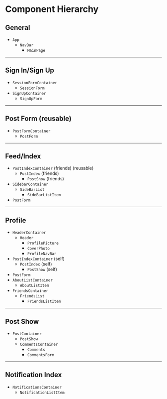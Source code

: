 # Component Hierarchy

## General
* `App`
  * `NavBar`
    * `MainPage`

---

## Sign In/Sign Up
* `SessionFormContainer`
  * `SessionForm`
* `SignUpContainer`
  * `SignUpForm`

---
## Post Form (reusable)
* `PostFormContainer`
  * `PostForm`

---

## Feed/Index
* `PostIndexContainer` (friends) (reusable)
  * `PostIndex` (friends)
    * `PostShow` (friends)
* `SidebarContainer`
  * `SideBarList`
    * `SideBarListItem`
* `PostForm`

---

## Profile
* `HeaderContainer`
  * `Header`
    * `ProfilePicture`
    * `CoverPhoto`
    * `ProfileNavBar`
* `PostIndexContainer` (self)
  * `PostIndex` (self)
    * `PostShow` (self)
* `PostForm`
* `AboutListContainer`
  * `AboutListItem`
* `FriendsContainer`
  * `FriendsList`
    * `FriendsListItem`

---

## Post Show
* `PostContainer`
  * `PostShow`
  * `CommentsContainer`
    * `Comments`
    * `CommentsForm`

---

## Notification Index
* `NotificationsContainer`
  * `NotificationListItem`
